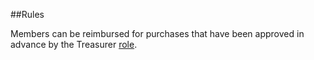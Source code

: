 ##Rules

Members can be reimbursed for purchases that have been approved in advance by the Treasurer [role](roles.md).
